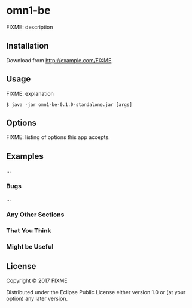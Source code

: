 # omn1-be

FIXME: description

## Installation

Download from http://example.com/FIXME.

## Usage

FIXME: explanation

    $ java -jar omn1-be-0.1.0-standalone.jar [args]

## Options

FIXME: listing of options this app accepts.

## Examples

...

### Bugs

...

### Any Other Sections
### That You Think
### Might be Useful

## License

Copyright © 2017 FIXME

Distributed under the Eclipse Public License either version 1.0 or (at
your option) any later version.
